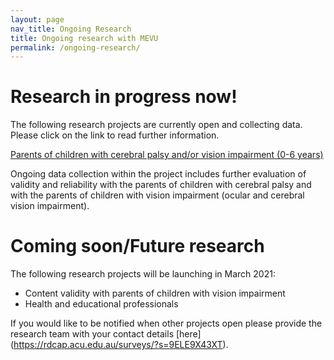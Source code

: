 ```yaml
---
layout: page
nav_title: Ongoing Research
title: Ongoing research with MEVU
permalink: /ongoing-research/
---
```

# Research in progress now!

The following research projects are currently open and collecting data. Please click on the link to read further information. 

[Parents of children with cerebral palsy and/or vision impairment (0-6 years)](https://rdcap.acu.edu.au/surveys/?s=TXJ9MPC3JT)

Ongoing data collection within the project includes further evaluation of validity and reliability with the parents of children with cerebral palsy and with the parents of children with vision impairment (ocular and cerebral vision impairment). 


# Coming soon/Future research

The following research projects will be launching in March 2021:
 - Content validity with parents of children with vision impairment
 - Health and educational professionals
 
 If you would like to be notified when other projects open please provide the research team with your contact details [here] (https://rdcap.acu.edu.au/surveys/?s=9ELE9X43XT).
 

